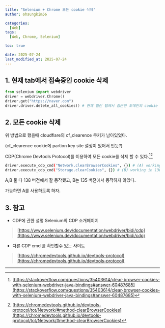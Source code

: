 ```yaml
---
title: "Selenium + Chrome 모든 cookie 삭제"
author: ohsungkim56

categories:
  [Web]
tags:
  [Web, Chrome, Selenium]

toc: true

date: 2025-07-24
last_modified_at: 2025-07-24
---
```


## 1. 현재 tab에서 접속중인 cookie 삭제

```python
from selenium import webdriver
driver = webdriver.Chrome()
driver.get("https://naver.com")
driver.driver.delete_all_cookies() # 현재 열린 탭에서 접근한 도메인의 cookie 삭제
```

## 2. 모든 cookie 삭제
위 방법으로 했을때 cloudflare의 cf_clearence 쿠키가 남아있었다. 

(cf_clearence cookie에 partion key site 설정이 있어서 인듯?)

CDP(Chrome Devtools Protocol)를 이용하여 모든 cookie를 삭제 할 수 있다.[^1][^2]
```bash
driver.execute_cdp_cmd("Network.clearBrowserCookies", {}) # (A) working in 135, 138
driver.execute_cdp_cmd("Storage.clearCookies", {}) # (B) working in 138
```
A,B 둘 다 138 버전에서 잘 동작했고, B는 135 버전에서 동작하지 않았다.

가능하면 A를 사용하도록 하자.

## 3. 참고
- CDP에 관한 설명 Selenium의 CDP 소개페이지

> [https://www.selenium.dev/documentation/webdriver/bidi/cdp](https://www.selenium.dev/documentation/webdriver/bidi/cdp)


- 다른 CDP cmd 를 확인할수 있는 사이트

> [https://chromedevtools.github.io/devtools-protocol](https://chromedevtools.github.io/devtools-protocol)

---

[^1]: [https://stackoverflow.com/questions/35403614/clear-browser-cookies-with-selenium-webdriver-java-bindings#answer-60487685](https://stackoverflow.com/questions/35403614/clear-browser-cookies-with-selenium-webdriver-java-bindings#answer-60487685)
[^2]: [https://chromedevtools.github.io/devtools-protocol/tot/Network/#method-clearBrowserCookies](https://chromedevtools.github.io/devtools-protocol/tot/Network/#method-clearBrowserCookies)

